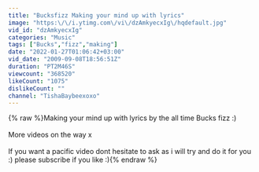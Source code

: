 ```yaml
---
title: "Bucksfizz Making your mind up with lyrics"
image: "https:\/\/i.ytimg.com\/vi\/dzAmkyecxIg\/hqdefault.jpg"
vid_id: "dzAmkyecxIg"
categories: "Music"
tags: ["Bucks","fizz","making"]
date: "2022-01-27T01:06:42+03:00"
vid_date: "2009-09-08T18:56:51Z"
duration: "PT2M46S"
viewcount: "368520"
likeCount: "1075"
dislikeCount: ""
channel: "TishaBaybeexoxo"
---
```

{% raw %}Making your mind up with lyrics by the all time Bucks fizz :)<br /><br />More videos on the way x<br /><br />If you want a pacific video dont hesitate to ask as i will try and do it for you :) please subscribe if you like :){% endraw %}
